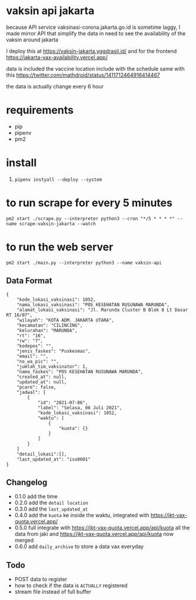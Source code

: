# vaksin api jakarta

because API service vaksinasi-corona.jakarta.go.id is sometime laggy, I made mirror API that simplify the data in need to see the availability of the vaksin around jakarta

I deploy this at https://vaksin-jakarta.yggdrasil.id/ and for the frontend https://jakarta-vax-availability.vercel.app/

data is included the vaccine location include with the schedule same with this https://twitter.com/mathdroid/status/1411712464916414467

the data is actually change every 6 hour

# requirements
- pip
- pipenv
- pm2

# install
1. `pipenv instyall --deploy --system`

# to run scrape for every 5 minutes
`pm2 start ./scrape.py --interpreter python3 --cron "*/5 * * * *" --name scrape-vaksin-jakarta --watch`

# to run the web server
`pm2 start ./main.py --interpreter python3 --name vaksin-api`

## Data Format

```
{
    "kode_lokasi_vaksinasi": 1052,
    "nama_lokasi_vaksinasi": "POS KESEHATAN RUSUNAWA MARUNDA",
    "alamat_lokasi_vaksinasi": "Jl. Marunda Cluster B Blok 8 Lt Dasar RT 16/07",
    "wilayah": "KOTA ADM. JAKARTA UTARA",
    "kecamatan": "CILINCING",
    "kelurahan": "MARUNDA",
    "rt": "16",
    "rw": "7",
    "kodepos": "",
    "jenis_faskes": "Puskesmas",
    "email": "",
    "no_wa_pic": "",
    "jumlah_tim_vaksinator": 1,
    "nama_faskes": "POS KESEHATAN RUSUNAWA MARUNDA",
    "created_at": null,
    "updated_at": null,
    "pcare": false,
    "jadwal": [
        {
            "id": "2021-07-06",
            "label": "Selasa, 06 Juli 2021",
            "kode_lokasi_vaksinasi": 1052,
            "waktu": [
                {
                    "kuota": {}
                }
            ]
        }
    ]
    "detail_lokasi":[],
    "last_updated_at": "iso8601"
}
```

## Changelog

- 0.1.0 add the time
- 0.2.0 add the `detail location`
- 0.3.0 add the `last_updated_at`
- 0.4.0 add the `kuota` ke inside the waktu, integrated with https://jkt-vax-quota.vercel.app/
- 0.5.0 full integrate with https://jkt-vax-quota.vercel.app/api/kuota all the data from jaki and https://jkt-vax-quota.vercel.app/api/kuota now merged
- 0.6.0 add `daily_archive` to store a data vax everyday

## Todo
- POST data to register
- how to check if the data is `ACTUALLY` registered
- stream file instead of full buffer
